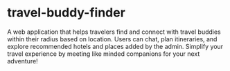 # travel-buddy-finder
A web application that helps travelers find and connect with travel buddies within their radius based on location. Users can chat, plan itineraries, and explore recommended hotels and places added by the admin. Simplify your travel experience by meeting like minded companions for your next adventure!
